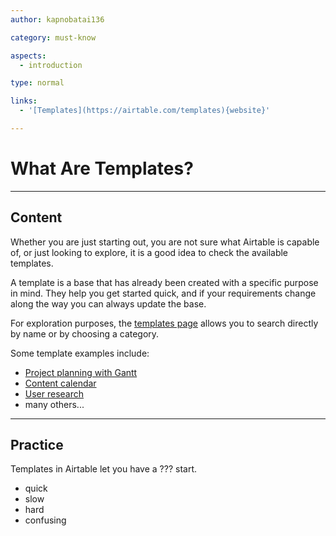 ```yaml
---
author: kapnobatai136

category: must-know

aspects:
  - introduction

type: normal

links:
  - '[Templates](https://airtable.com/templates){website}'

---
```


# What Are Templates?

---
## Content

Whether you are just starting out, you are not sure what Airtable is capable of, or just looking to explore, it is a good idea to check the available templates.

A template is a base that has already been created with a specific purpose in mind. They help you get started quick, and if your requirements change along the way you can always update the base.

For exploration purposes, the [templates page](https://airtable.com/templates) allows you to search directly by name or by choosing a category.

Some template examples include:
- [Project planning with Gantt](https://airtable.com/templates/project-management/exptRCzoncS1Sjsf0/project-planning-with-gantt)
- [Content calendar](https://airtable.com/templates/featured/exp3FNmOkdHZvprXB/content-calendar)
- [User research](https://airtable.com/templates/featured/expwA47rLvwTu3SiF/user-research)
- many others...

---
## Practice

Templates in Airtable let you have a ??? start.

* quick
* slow
* hard
* confusing